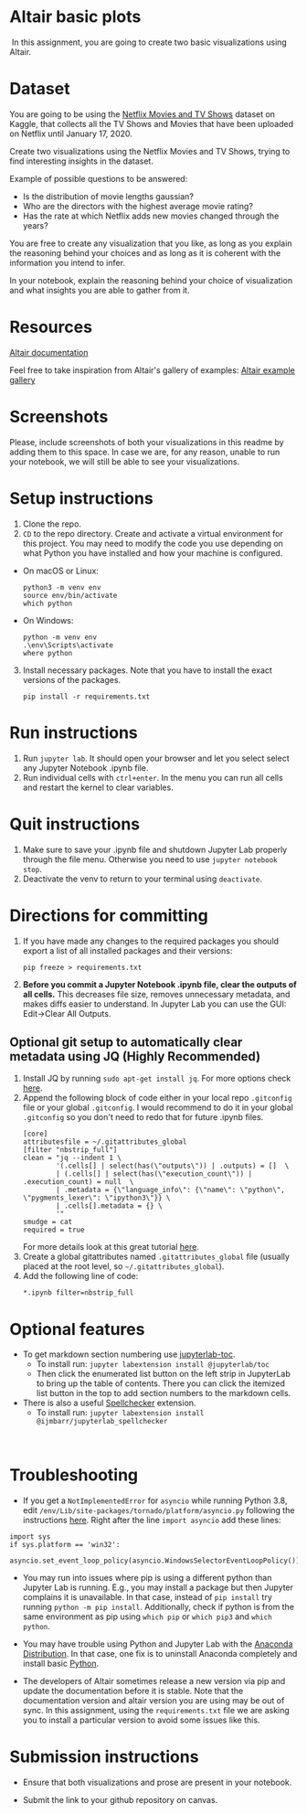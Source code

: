 # Altair basic plots
​
In this assignment, you are going to create two basic visualizations using Altair.

# Dataset
You are going to be using the [Netflix Movies and TV Shows](https://www.kaggle.com/shivamb/netflix-shows) dataset on Kaggle, that collects all the TV Shows and Movies that have been uploaded on Netflix until January 17, 2020.

Create two visualizations using the Netflix Movies and TV Shows, trying to find interesting insights in the dataset.

Example of possible questions to be answered:
* Is the distribution of movie lengths gaussian?
* Who are the directors with the highest average movie rating?
* Has the rate at which Netflix adds new movies changed through the years?

You are free to create any visualization that you like, as long as you explain the reasoning behind your choices and as long as it is coherent with the information you intend to infer.

In your notebook, explain the reasoning behind your choice of visualization and what insights you are able to gather from it.

# Resources

[Altair documentation](https://altair-viz.github.io/)

Feel free to take inspiration from Altair's gallery of examples: [Altair example gallery](https://altair-viz.github.io/gallery/index.html)

# Screenshots

Please, include screenshots of both your visualizations in this readme by adding them to this space. In case we are, for any reason, unable to run your notebook, we will still be able to see your visualizations.

# Setup instructions

1. Clone the repo.
2. `CD` to the repo directory. Create and activate a virtual environment for this project. You may need to modify the code you use depending on what Python you have installed and how your machine is configured.
  * On macOS or Linux:
    ```
    python3 -m venv env
    source env/bin/activate
    which python
    ```
  * On Windows:
    ```
    python -m venv env
    .\env\Scripts\activate
    where python
    ```
3. Install necessary packages. Note that you have to install the exact versions of the packages.
    ```
    pip install -r requirements.txt
    ```

# Run instructions

1. Run `jupyter lab`. It should open your browser and let you select select any Jupyter Notebook .ipynb file.
2. Run individual cells with `ctrl+enter`. In the menu you can run all cells and restart the kernel to clear variables.
​
# Quit instructions
1. Make sure to save your .ipynb file and shutdown Jupyter Lab properly through the file menu. Otherwise you need to use `jupyter notebook stop`.
2. Deactivate the venv to return to your terminal using `deactivate`.

# Directions for committing

1. If you have made any changes to the required packages you should export a list of all installed packages and their versions:
   ```
   pip freeze > requirements.txt
   ```

2. **Before you commit a Jupyter Notebook .ipynb file, clear the outputs of all cells.** This decreases file size, removes unnecessary metadata, and makes diffs easier to understand. In Jupyter Lab you can use the GUI: Edit->Clear All Outputs.

## Optional git setup to automatically clear metadata using JQ (Highly Recommended)

1. Install JQ by running `sudo apt-get install jq`. For more options check [here](https://stedolan.github.io/jq/download/).
2. Append the following block of code either in your local repo `.gitconfig` file or your global `.gitconfig`. I would recommend to do it in your global `.gitconfig` so you don't need to redo that for future .ipynb files.<br>
    ```
    [core]
    attributesfile = ~/.gitattributes_global
    [filter "nbstrip_full"]
    clean = "jq --indent 1 \
            '(.cells[] | select(has(\"outputs\")) | .outputs) = []  \
            | (.cells[] | select(has(\"execution_count\")) | .execution_count) = null  \
            | .metadata = {\"language_info\": {\"name\": \"python\", \"pygments_lexer\": \"ipython3\"}} \
            | .cells[].metadata = {} \
            '"
    smudge = cat
    required = true
    ```
    For more details look at this great tutorial [here](http://timstaley.co.uk/posts/making-git-and-jupyter-notebooks-play-nice/).
3. Create a global gitattributes named `.gitattributes_global` file (usually placed at the root level, so `~/.gitattributes_global`).
4.  Add the following line of code:
    ```
    *.ipynb filter=nbstrip_full
    ```

# Optional features

* To get markdown section numbering use [jupyterlab-toc](https://github.com/jupyterlab/jupyterlab-toc).
  * To install run: `jupyter labextension install @jupyterlab/toc`
  * Then click the enumerated list button on the left strip in JupyterLab to bring up the table of contents. There you can click the itemized list button in the top to add section numbers to the markdown cells.
​
* There is also a useful [Spellchecker](https://github.com/ijmbarr/jupyterlab_spellchecker) extension.
  *  To install run: `jupyter labextension install @ijmbarr/jupyterlab_spellchecker`

​
# Troubleshooting

* If you get a `NotImplementedError` for `asyncio` while running Python 3.8,
edit `/env/Lib/site-packages/tornado/platform/asyncio.py` following the instructions [here](https://stackoverflow.com/questions/58422817/jupyter-notebook-with-python-3-8-notimplementederror/). Right after the line `import asyncio` add these lines:

```
import sys
if sys.platform == 'win32':
    asyncio.set_event_loop_policy(asyncio.WindowsSelectorEventLoopPolicy())
```

* You may run into issues where pip is using a different python than Jupyter Lab is running. E.g., you may install a package but then Jupyter complains it is unavailable. In that case, instead of `pip install` try running `python -m pip install`. Additionally, check if python is from the same environment as pip using `which pip` or `which pip3` and `which python`.

* You may have trouble using Python and Jupyter Lab with the [Anaconda Distribution](https://www.anaconda.com/distribution/). In that case, one fix is to uninstall Anaconda completely and install basic [Python](https://www.python.org/downloads/).

* The developers of Altair sometimes release a new version via pip and update the documentation before it is stable.
    Note that the documentation version and altair version you are using may be out of sync.
    In this assignment, using the `requirements.txt` file we are asking you to install a particular version to avoid some issues like this.

# Submission instructions

* Ensure that both visualizations and prose are present in your notebook.

* Submit the link to your github repository on canvas.

